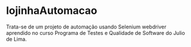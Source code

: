 # lojinhaAutomacao
Trata-se de um projeto de automação usando Selenium webdriver aprendido no curso Programa de Testes e Qualidade de Software do Julio de Lima.
